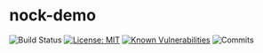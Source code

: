 # nock-demo
![Build Status](https://api.travis-ci.org/dave-89/nock-demo.svg?branch=master)
[![License: MIT](https://img.shields.io/badge/License-MIT-yellow.svg)](https://opensource.org/licenses/MIT)
[![Known Vulnerabilities](https://snyk.io/test/github/dave-89/nock-demo/badge.svg)](https://snyk.io/test/github/dave-89/nock-demo)
![Commits](https://david-dm.org/dave-89/nock-demo/status.svg)
